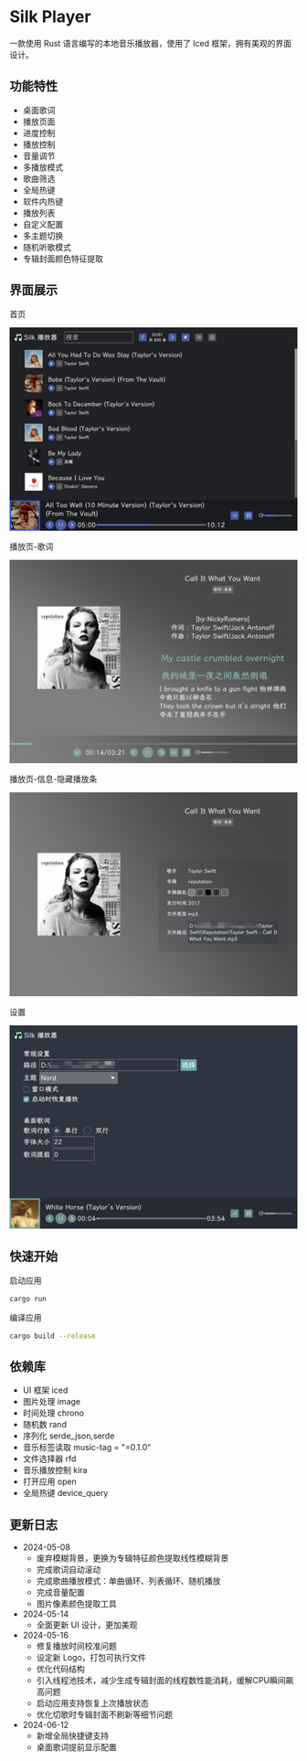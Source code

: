 # Silk Player

一款使用 Rust 语言编写的本地音乐播放器，使用了 Iced 框架，拥有美观的界面设计。

## 功能特性

- 桌面歌词
- 播放页面
- 进度控制
- 播放控制
- 音量调节
- 多播放模式
- 歌曲筛选
- 全局热键
- 软件内热键
- 播放列表
- 自定义配置
- 多主题切换
- 随机听歌模式
- 专辑封面颜色特征提取

## 界面展示

首页

![image-20240705172849450](png\image-20240705172849450.png)



播放页-歌词

![image-20240705173141809](png\image-20240705173141809.png)



播放页-信息-隐藏播放条

![image-20240705173223529](png\image-20240705173223529.png)



设置

![image-20240705173323511](png\image-20240705173323511.png)







## 快速开始

启动应用

```sh
cargo run
```

编译应用

```sh
cargo build --release
```

## 依赖库

- UI 框架 iced
- 图片处理 image
- 时间处理 chrono
- 随机数 rand
- 序列化 serde_json,serde
- 音乐标签读取 music-tag = "=0.1.0"
- 文件选择器 rfd
- 音乐播放控制 kira
- 打开应用 open
- 全局热键 device_query

## 更新日志

- 2024-05-08 
	- 废弃模糊背景，更换为专辑特征颜色提取线性模糊背景
	- 完成歌词自动滚动
	- 完成歌曲播放模式：单曲循环、列表循环、随机播放
	- 完成音量配置
	- 图片像素颜色提取工具
- 2024-05-14
	- 全面更新 UI 设计，更加美观
- 2024-05-16
	- 修复播放时间校准问题
	- 设定新 Logo，打包可执行文件
	- 优化代码结构
	- 引入线程池技术，减少生成专辑封面的线程数性能消耗，缓解CPU瞬间飙高问题
	- 启动应用支持恢复上次播放状态
	- 优化切歌时专辑封面不刷新等细节问题
- 2024-06-12
	- 新增全局快捷键支持
	- 桌面歌词提前显示配置

